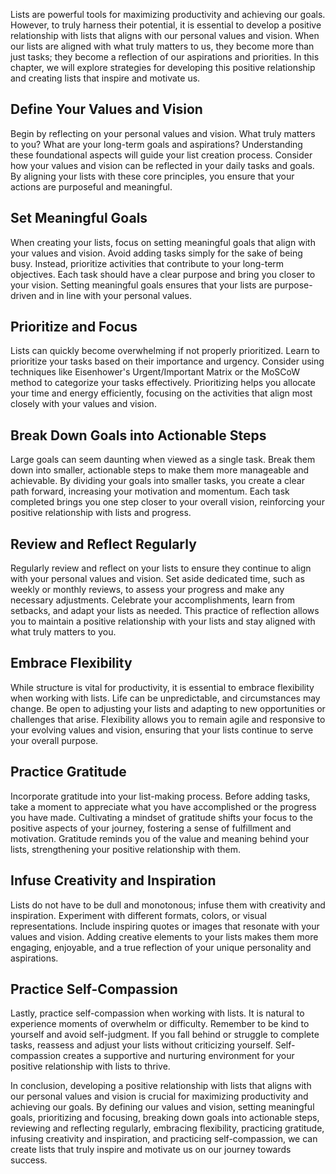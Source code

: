
Lists are powerful tools for maximizing productivity and achieving our goals. However, to truly harness their potential, it is essential to develop a positive relationship with lists that aligns with our personal values and vision. When our lists are aligned with what truly matters to us, they become more than just tasks; they become a reflection of our aspirations and priorities. In this chapter, we will explore strategies for developing this positive relationship and creating lists that inspire and motivate us.

**Define Your Values and Vision**
---------------------------------

Begin by reflecting on your personal values and vision. What truly matters to you? What are your long-term goals and aspirations? Understanding these foundational aspects will guide your list creation process. Consider how your values and vision can be reflected in your daily tasks and goals. By aligning your lists with these core principles, you ensure that your actions are purposeful and meaningful.

**Set Meaningful Goals**
------------------------

When creating your lists, focus on setting meaningful goals that align with your values and vision. Avoid adding tasks simply for the sake of being busy. Instead, prioritize activities that contribute to your long-term objectives. Each task should have a clear purpose and bring you closer to your vision. Setting meaningful goals ensures that your lists are purpose-driven and in line with your personal values.

**Prioritize and Focus**
------------------------

Lists can quickly become overwhelming if not properly prioritized. Learn to prioritize your tasks based on their importance and urgency. Consider using techniques like Eisenhower's Urgent/Important Matrix or the MoSCoW method to categorize your tasks effectively. Prioritizing helps you allocate your time and energy efficiently, focusing on the activities that align most closely with your values and vision.

**Break Down Goals into Actionable Steps**
------------------------------------------

Large goals can seem daunting when viewed as a single task. Break them down into smaller, actionable steps to make them more manageable and achievable. By dividing your goals into smaller tasks, you create a clear path forward, increasing your motivation and momentum. Each task completed brings you one step closer to your overall vision, reinforcing your positive relationship with lists and progress.

**Review and Reflect Regularly**
--------------------------------

Regularly review and reflect on your lists to ensure they continue to align with your personal values and vision. Set aside dedicated time, such as weekly or monthly reviews, to assess your progress and make any necessary adjustments. Celebrate your accomplishments, learn from setbacks, and adapt your lists as needed. This practice of reflection allows you to maintain a positive relationship with your lists and stay aligned with what truly matters to you.

**Embrace Flexibility**
-----------------------

While structure is vital for productivity, it is essential to embrace flexibility when working with lists. Life can be unpredictable, and circumstances may change. Be open to adjusting your lists and adapting to new opportunities or challenges that arise. Flexibility allows you to remain agile and responsive to your evolving values and vision, ensuring that your lists continue to serve your overall purpose.

**Practice Gratitude**
----------------------

Incorporate gratitude into your list-making process. Before adding tasks, take a moment to appreciate what you have accomplished or the progress you have made. Cultivating a mindset of gratitude shifts your focus to the positive aspects of your journey, fostering a sense of fulfillment and motivation. Gratitude reminds you of the value and meaning behind your lists, strengthening your positive relationship with them.

**Infuse Creativity and Inspiration**
-------------------------------------

Lists do not have to be dull and monotonous; infuse them with creativity and inspiration. Experiment with different formats, colors, or visual representations. Include inspiring quotes or images that resonate with your values and vision. Adding creative elements to your lists makes them more engaging, enjoyable, and a true reflection of your unique personality and aspirations.

**Practice Self-Compassion**
----------------------------

Lastly, practice self-compassion when working with lists. It is natural to experience moments of overwhelm or difficulty. Remember to be kind to yourself and avoid self-judgment. If you fall behind or struggle to complete tasks, reassess and adjust your lists without criticizing yourself. Self-compassion creates a supportive and nurturing environment for your positive relationship with lists to thrive.

In conclusion, developing a positive relationship with lists that aligns with our personal values and vision is crucial for maximizing productivity and achieving our goals. By defining our values and vision, setting meaningful goals, prioritizing and focusing, breaking down goals into actionable steps, reviewing and reflecting regularly, embracing flexibility, practicing gratitude, infusing creativity and inspiration, and practicing self-compassion, we can create lists that truly inspire and motivate us on our journey towards success.
